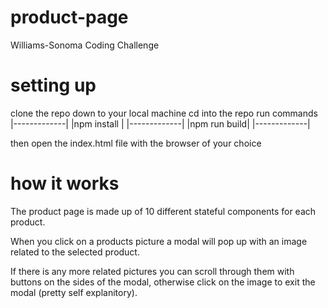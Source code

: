 # product-page
Williams-Sonoma Coding Challenge

# setting up
clone the repo down to your local machine
cd into the repo
run commands
|-------------|
|npm install  |
|-------------|
|npm run build|
|-------------|

then open the index.html file with the browser of your choice

# how it works
The product page is made up of 10 different stateful components for each product.

When you click on a products picture a modal will pop up with an image related to the selected product.

If there is any more related pictures you can scroll through them with buttons on the sides of the modal, otherwise click on the image to exit the modal (pretty self explanitory).
